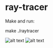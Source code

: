 # ray-tracer

Make and run:

make
./raytracer

![alt text](https://github.com/XikaiZhao/ray-tracer/blob/master/balls.bmp)
![alt text](https://github.com/XikaiZhao/ray-tracer/blob/master/test.bmp)
